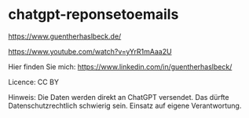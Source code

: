 # chatgpt-reponsetoemails

https://www.guentherhaslbeck.de/

https://www.youtube.com/watch?v=yYrR1mAaa2U

Hier finden Sie mich:
https://www.linkedin.com/in/guentherhaslbeck/

Licence:
CC BY

Hinweis:
Die Daten werden direkt an ChatGPT versendet. Das dürfte Datenschutzrechtlich schwierig sein. Einsatz auf eigene Verantwortung.
